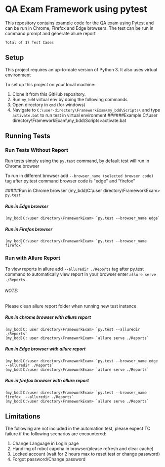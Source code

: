 # QA Exam Framework using pytest
This repository contains example code for the QA exam
using Pytest and can be run in Chrome, Firefox and Edge browsers.
The test can be run in command prompt and generate allure report
 
 `Total of 17 Test Cases`

## Setup
This project requires an up-to-date version of Python 3.
It also uses virtual environment

To set up this project on your local machine:
1. Clone it from this GitHub repository.
2. Run `my_bdd` virtual env by doing the following commands
3. Open directory in `cmd` (for windows)
4. Navigate to `C:\user-directory\FrameworkExam\my_bdd\Scripts\`
and type `activate.bat` to run test in virtual environment
######Example
    C:\user directory\FrameworkExam\my_bdd\Scripts>activate.bat

## Running Tests
### Run Tests Without Report
Run tests simply using the `py.test` command, by default test will run in Chrome browser

To run in different browser add `--browser_name (selected browser code)` tag after py.test command 
   browser code is "edge" and "firefox"
   
#####Run in Chrome browser
        (my_bdd)C:\user directory\FrameworkExam> `py.test`
	
##### Run in Edge browser
	(my_bdd)C:\user directory\FrameworkExam> `py.test --browser_name edge`
	
##### Run in Firefox browser
	(my_bdd)C:\user directory\FrameworkExam> `py.test --browser_name firefox`

### Run with Allure Report	
To view reports in allure add `--alluredir ./Reports` tag after py.test command
to automatically view report in your browser enter `allure serve ./Reports` 
. 

###### NOTE:
Please clean allure report folder  when running new test instance  
   
##### Run in chrome browser with allure report
	(my_bdd)C: user directory\FrameworkExam> `py.test --alluredir ./Reports`
	(my_bdd)C: user directory\FrameworkExam> `allure serve ./Reports`
   
##### Run in Edge browser with allure report
	(my_bdd)C:\user directory\FrameworkExam> `py.test --browser_name edge --alluredir ./Reports`
	(my_bdd)C:\user directory\FrameworkExam> `allure serve ./Reports`
	
##### Run in firefox browser with allure report
	(my_bdd)C:\user directory\FrameworkExam> `py.test --browser_name firefox  --alluredir ./Reports`
	(my_bdd)C:\user directory\FrameworkExam> `allure serve ./Reports`



## Limitations
The following are not included in the automation test, please expect TC failure if the following scenarios are encountered:
1. Change Language in Login page
2. Handling of robot capcha in browser(please refresh and clear cache)
3. Locked account (wait for 2 hours max to reset test or change password)
4. Forgot password/Change password
